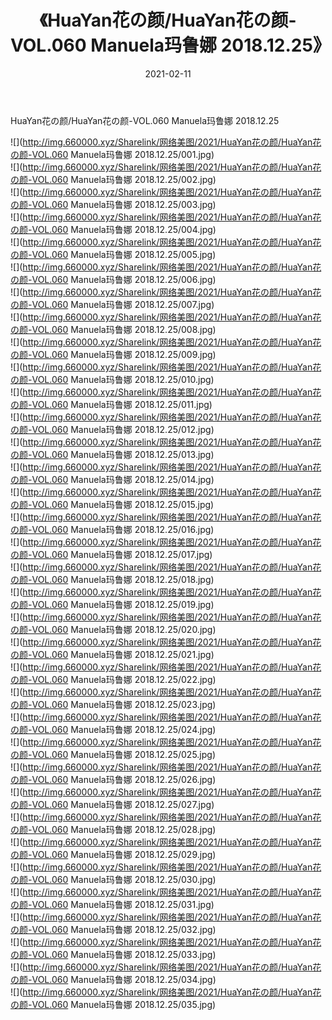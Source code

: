 ﻿---
layout: post
title:  《HuaYan花の颜/HuaYan花の颜-VOL.060 Manuela玛鲁娜 2018.12.25》
date:   2021-02-11
img: http://img.660000.xyz/Sharelink/网络美图/2021/HuaYan花の颜/HuaYan花の颜-VOL.060 Manuela玛鲁娜 2018.12.25/000.jpg
categories: [美女, 清纯, 唯美]
---

HuaYan花の颜/HuaYan花の颜-VOL.060 Manuela玛鲁娜 2018.12.25

 ![](http://img.660000.xyz/Sharelink/网络美图/2021/HuaYan花の颜/HuaYan花の颜-VOL.060 Manuela玛鲁娜 2018.12.25/001.jpg) <br>![](http://img.660000.xyz/Sharelink/网络美图/2021/HuaYan花の颜/HuaYan花の颜-VOL.060 Manuela玛鲁娜 2018.12.25/002.jpg) <br>![](http://img.660000.xyz/Sharelink/网络美图/2021/HuaYan花の颜/HuaYan花の颜-VOL.060 Manuela玛鲁娜 2018.12.25/003.jpg) <br>![](http://img.660000.xyz/Sharelink/网络美图/2021/HuaYan花の颜/HuaYan花の颜-VOL.060 Manuela玛鲁娜 2018.12.25/004.jpg) <br>![](http://img.660000.xyz/Sharelink/网络美图/2021/HuaYan花の颜/HuaYan花の颜-VOL.060 Manuela玛鲁娜 2018.12.25/005.jpg) <br>![](http://img.660000.xyz/Sharelink/网络美图/2021/HuaYan花の颜/HuaYan花の颜-VOL.060 Manuela玛鲁娜 2018.12.25/006.jpg) <br>![](http://img.660000.xyz/Sharelink/网络美图/2021/HuaYan花の颜/HuaYan花の颜-VOL.060 Manuela玛鲁娜 2018.12.25/007.jpg) <br>![](http://img.660000.xyz/Sharelink/网络美图/2021/HuaYan花の颜/HuaYan花の颜-VOL.060 Manuela玛鲁娜 2018.12.25/008.jpg) <br>![](http://img.660000.xyz/Sharelink/网络美图/2021/HuaYan花の颜/HuaYan花の颜-VOL.060 Manuela玛鲁娜 2018.12.25/009.jpg) <br>![](http://img.660000.xyz/Sharelink/网络美图/2021/HuaYan花の颜/HuaYan花の颜-VOL.060 Manuela玛鲁娜 2018.12.25/010.jpg) <br>![](http://img.660000.xyz/Sharelink/网络美图/2021/HuaYan花の颜/HuaYan花の颜-VOL.060 Manuela玛鲁娜 2018.12.25/011.jpg) <br>![](http://img.660000.xyz/Sharelink/网络美图/2021/HuaYan花の颜/HuaYan花の颜-VOL.060 Manuela玛鲁娜 2018.12.25/012.jpg) <br>![](http://img.660000.xyz/Sharelink/网络美图/2021/HuaYan花の颜/HuaYan花の颜-VOL.060 Manuela玛鲁娜 2018.12.25/013.jpg) <br>![](http://img.660000.xyz/Sharelink/网络美图/2021/HuaYan花の颜/HuaYan花の颜-VOL.060 Manuela玛鲁娜 2018.12.25/014.jpg) <br>![](http://img.660000.xyz/Sharelink/网络美图/2021/HuaYan花の颜/HuaYan花の颜-VOL.060 Manuela玛鲁娜 2018.12.25/015.jpg) <br>![](http://img.660000.xyz/Sharelink/网络美图/2021/HuaYan花の颜/HuaYan花の颜-VOL.060 Manuela玛鲁娜 2018.12.25/016.jpg) <br>![](http://img.660000.xyz/Sharelink/网络美图/2021/HuaYan花の颜/HuaYan花の颜-VOL.060 Manuela玛鲁娜 2018.12.25/017.jpg) <br>![](http://img.660000.xyz/Sharelink/网络美图/2021/HuaYan花の颜/HuaYan花の颜-VOL.060 Manuela玛鲁娜 2018.12.25/018.jpg) <br>![](http://img.660000.xyz/Sharelink/网络美图/2021/HuaYan花の颜/HuaYan花の颜-VOL.060 Manuela玛鲁娜 2018.12.25/019.jpg) <br>![](http://img.660000.xyz/Sharelink/网络美图/2021/HuaYan花の颜/HuaYan花の颜-VOL.060 Manuela玛鲁娜 2018.12.25/020.jpg) <br>![](http://img.660000.xyz/Sharelink/网络美图/2021/HuaYan花の颜/HuaYan花の颜-VOL.060 Manuela玛鲁娜 2018.12.25/021.jpg) <br>![](http://img.660000.xyz/Sharelink/网络美图/2021/HuaYan花の颜/HuaYan花の颜-VOL.060 Manuela玛鲁娜 2018.12.25/022.jpg) <br>![](http://img.660000.xyz/Sharelink/网络美图/2021/HuaYan花の颜/HuaYan花の颜-VOL.060 Manuela玛鲁娜 2018.12.25/023.jpg) <br>![](http://img.660000.xyz/Sharelink/网络美图/2021/HuaYan花の颜/HuaYan花の颜-VOL.060 Manuela玛鲁娜 2018.12.25/024.jpg) <br>![](http://img.660000.xyz/Sharelink/网络美图/2021/HuaYan花の颜/HuaYan花の颜-VOL.060 Manuela玛鲁娜 2018.12.25/025.jpg) <br>![](http://img.660000.xyz/Sharelink/网络美图/2021/HuaYan花の颜/HuaYan花の颜-VOL.060 Manuela玛鲁娜 2018.12.25/026.jpg) <br>![](http://img.660000.xyz/Sharelink/网络美图/2021/HuaYan花の颜/HuaYan花の颜-VOL.060 Manuela玛鲁娜 2018.12.25/027.jpg) <br>![](http://img.660000.xyz/Sharelink/网络美图/2021/HuaYan花の颜/HuaYan花の颜-VOL.060 Manuela玛鲁娜 2018.12.25/028.jpg) <br>![](http://img.660000.xyz/Sharelink/网络美图/2021/HuaYan花の颜/HuaYan花の颜-VOL.060 Manuela玛鲁娜 2018.12.25/029.jpg) <br>![](http://img.660000.xyz/Sharelink/网络美图/2021/HuaYan花の颜/HuaYan花の颜-VOL.060 Manuela玛鲁娜 2018.12.25/030.jpg) <br>![](http://img.660000.xyz/Sharelink/网络美图/2021/HuaYan花の颜/HuaYan花の颜-VOL.060 Manuela玛鲁娜 2018.12.25/031.jpg) <br>![](http://img.660000.xyz/Sharelink/网络美图/2021/HuaYan花の颜/HuaYan花の颜-VOL.060 Manuela玛鲁娜 2018.12.25/032.jpg) <br>![](http://img.660000.xyz/Sharelink/网络美图/2021/HuaYan花の颜/HuaYan花の颜-VOL.060 Manuela玛鲁娜 2018.12.25/033.jpg) <br>![](http://img.660000.xyz/Sharelink/网络美图/2021/HuaYan花の颜/HuaYan花の颜-VOL.060 Manuela玛鲁娜 2018.12.25/034.jpg) <br>![](http://img.660000.xyz/Sharelink/网络美图/2021/HuaYan花の颜/HuaYan花の颜-VOL.060 Manuela玛鲁娜 2018.12.25/035.jpg) <br>